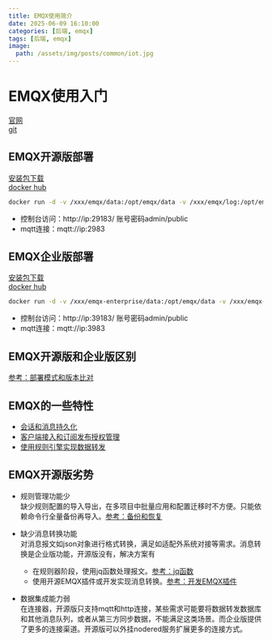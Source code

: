 ```yaml
---
title: EMQX使用简介
date: 2025-06-09 16:10:00
categories: [后端, emqx]
tags: [后端, emqx]
image:
  path: /assets/img/posts/common/iot.jpg
---
```


# EMQX使用入门
[官网](https://www.emqx.com/zh)   
[git](https://github.com/emqx/emqx)

## EMQX开源版部署
[安装包下载](https://www.emqx.com/zh/downloads/broker)   
[docker hub](https://hub.docker.com/r/emqx/emqx)
```sh
docker run -d -v /xxx/emqx/data:/opt/emqx/data -v /xxx/emqx/log:/opt/emqx/log --name emqx -p 2983:1883 -p 29183:8083 -p 29084:8084 -p 29883:8883 -p 29083:18083 emqx/emqx:5.8.6
```
+ 控制台访问：http://ip:29183/ 账号密码admin/public
+ mqtt连接：mqtt://ip:2983

## EMQX企业版部署
[安装包下载](https://github.com/emqx/emqx/releases)   
[docker hub](https://hub.docker.com/r/emqx/emqx-enterprise)
```sh
docker run -d -v /xxx/emqx-enterprise/data:/opt/emqx/data -v /xxx/emqx-enterprise/log:/opt/emqx/log --name emqx-enterprise -p 3983:1883 -p 39183:8083 -p 39084:8084 -p 39883:8883 -p 39083:18083 emqx/emqx-enterprise:5.8.6
```
+ 控制台访问：http://ip:39183/ 账号密码admin/public
+ mqtt连接：mqtt://ip:3983

## EMQX开源版和企业版区别
[参考：部署模式和版本比对](https://docs.emqx.com/zh/emqx/v5.8/#%E9%83%A8%E7%BD%B2%E6%A8%A1%E5%BC%8F%E5%92%8C%E7%89%88%E6%9C%AC%E5%AF%B9%E6%AF%94)

## EMQX的一些特性
+ [会话和消息持久化](https://docs.emqx.com/zh/emqx/latest/durability/durability_introduction.html)
+ [客户端接入和订阅发布授权管理](https://docs.emqx.com/zh/emqx/latest/access-control/authz/authz.html)
+ [使用规则引擎实现数据转发](https://docs.emqx.com/zh/emqx/latest/data-integration/rules.html)

## EMQX开源版劣势
- 规则管理功能少   
缺少规则配置的导入导出，在多项目中批量应用和配置迁移时不方便。只能依赖命令行全量备份再导入。[参考：备份和恢复](https://docs.emqx.com/zh/emqx/latest/operations/backup-restore.html)

- 缺少消息转换功能   
对消息报文如json对象进行格式转换，满足如适配外系统对接等需求。消息转换是企业版功能，开源版没有，解决方案有
  - 在规则器阶段，使用jq函数处理报文。[参考：jq函数](https://docs.emqx.com/zh/emqx/latest/data-integration/rule-sql-jq.html)   
  - 使用开源EMQX插件或开发实现消息转换。[参考：开发EMQX插件](https://docs.emqx.com/zh/emqx/latest/extensions/plugin-development.html)   

- 数据集成能力弱   
在连接器，开源版只支持mqtt和http连接，某些需求可能要将数据转发数据库和其他消息队列，或者从第三方同步数据，不能满足这类场景。而企业版提供了更多的连接渠道。开源版可以外挂nodered服务扩展更多的连接方式。